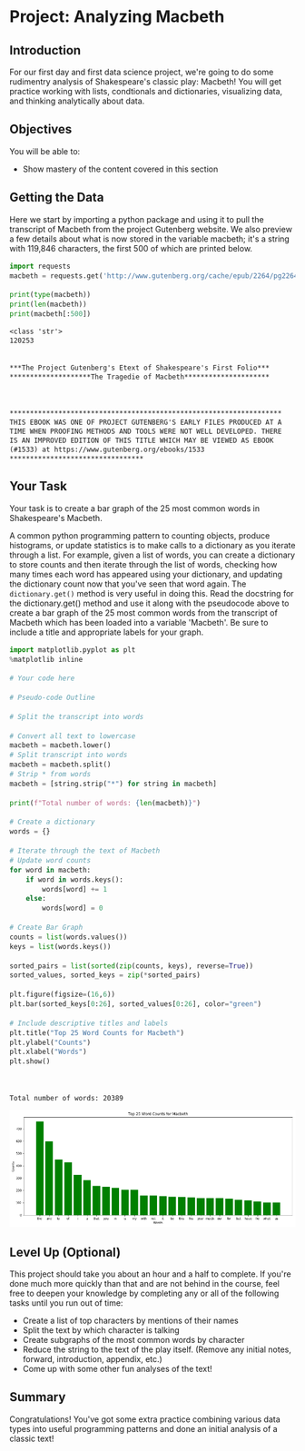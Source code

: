 
# Project: Analyzing Macbeth

## Introduction
For our first day and first data science project, we're going to do some rudimentry analysis of Shakespeare's classic play: Macbeth! You will get practice working with lists, condtionals and dictionaries, visualizing data, and thinking analytically about data.

## Objectives
You will be able to:
* Show mastery of the content covered in this section

## Getting the Data
Here we start by importing a python package and using it to pull the transcript of Macbeth from the project Gutenberg website. We also preview a few details about what is now stored in the variable macbeth; it's a string with 119,846 characters, the first 500 of which are printed below. 


```python
import requests
macbeth = requests.get('http://www.gutenberg.org/cache/epub/2264/pg2264.txt').text

print(type(macbeth))
print(len(macbeth))
print(macbeth[:500])
```

    <class 'str'>
    120253
    ﻿
    
    ***The Project Gutenberg's Etext of Shakespeare's First Folio***
    ********************The Tragedie of Macbeth*********************
    
    
    
    *******************************************************************
    THIS EBOOK WAS ONE OF PROJECT GUTENBERG'S EARLY FILES PRODUCED AT A
    TIME WHEN PROOFING METHODS AND TOOLS WERE NOT WELL DEVELOPED. THERE
    IS AN IMPROVED EDITION OF THIS TITLE WHICH MAY BE VIEWED AS EBOOK
    (#1533) at https://www.gutenberg.org/ebooks/1533
    *********************************


## Your Task

Your task is to create a bar graph of the 25 most common words in Shakespeare's Macbeth.  


A common python programming pattern to counting objects, produce histograms, or update statistics is to make calls to a dictionary as you iterate through a list. For example, given a list of words, you can create a dictionary to store counts and then iterate through the list of words, checking how many times each word has appeared using your dictionary, and updating the dictionary count now that you've seen that word again. The `dictionary.get()` method is very useful in doing this. Read the docstring for the dictionary.get() method and use it along with the pseudocode above to create a bar graph of the 25 most common words from the transcript of Macbeth which has been loaded into a variable 'Macbeth'. Be sure to include a title and appropriate labels for your graph.


```python
import matplotlib.pyplot as plt
%matplotlib inline

# Your code here

# Pseudo-code Outline

# Split the transcript into words

# Convert all text to lowercase
macbeth = macbeth.lower()
# Split transcript into words
macbeth = macbeth.split()
# Strip * from words
macbeth = [string.strip("*") for string in macbeth]

print(f"Total number of words: {len(macbeth)}")

# Create a dictionary
words = {}

# Iterate through the text of Macbeth
# Update word counts
for word in macbeth:
    if word in words.keys():
        words[word] += 1
    else:
        words[word] = 0

# Create Bar Graph
counts = list(words.values())
keys = list(words.keys())

sorted_pairs = list(sorted(zip(counts, keys), reverse=True))
sorted_values, sorted_keys = zip(*sorted_pairs)

plt.figure(figsize=(16,6))
plt.bar(sorted_keys[0:26], sorted_values[0:26], color="green")

# Include descriptive titles and labels
plt.title("Top 25 Word Counts for Macbeth")
plt.ylabel("Counts")
plt.xlabel("Words")
plt.show()




```

    Total number of words: 20389



![png](index_files/index_3_1.png)


## Level Up (Optional)
This project should take you about an hour and a half to complete. If you're done much more quickly than that and are not behind in the course, feel free to deepen your knowledge by completing any or all of the following tasks until you run out of time:
* Create a list of top characters by mentions of their names 
* Split the text by which character is talking
* Create subgraphs of the most common words by character
* Reduce the string to the text of the play itself. (Remove any initial notes, forward, introduction, appendix, etc.)
* Come up with some other fun analyses of the text!

## Summary
Congratulations! You've got some extra practice combining various data types into useful programming patterns and done an initial analysis of a classic text!

